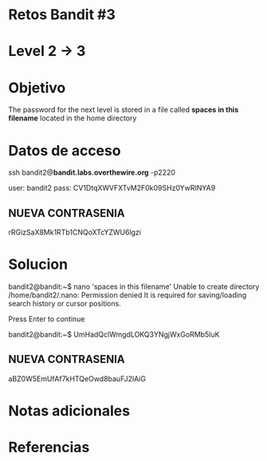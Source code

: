 # Retos Bandit  #3
# Level 2 -> 3

# Objetivo
The password for the next level is stored in a file called **spaces in this filename** located in the home directory

# Datos de acceso
ssh bandit2@**bandit.labs.overthewire.org** -p2220

user: bandit2
pass: CV1DtqXWVFXTvM2F0k09SHz0YwRINYA9

## NUEVA CONTRASENIA
rRGizSaX8Mk1RTb1CNQoXTcYZWU6lgzi

# Solucion 
bandit2@bandit:~$ nano 'spaces in this filename' 
Unable to create directory /home/bandit2/.nano: Permission denied
It is required for saving/loading search history or cursor positions.

Press Enter to continue

bandit2@bandit:~$ 
UmHadQclWmgdLOKQ3YNgjWxGoRMb5luK

##  NUEVA CONTRASENIA
aBZ0W5EmUfAf7kHTQeOwd8bauFJ2lAiG


# Notas adicionales

# Referencias 